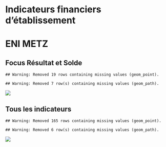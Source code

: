 Indicateurs financiers d’établissement
================

# ENI METZ

## Focus Résultat et Solde

    ## Warning: Removed 19 rows containing missing values (geom_point).

    ## Warning: Removed 7 row(s) containing missing values (geom_path).

![](/home/julien/repo/cpesr/RFC/Finances/Etablissements/eni_metz_files/figure-gfm/etab.focus-1.png)<!-- -->

## Tous les indicateurs

    ## Warning: Removed 165 rows containing missing values (geom_point).

    ## Warning: Removed 6 row(s) containing missing values (geom_path).

![](/home/julien/repo/cpesr/RFC/Finances/Etablissements/eni_metz_files/figure-gfm/etab-1.png)<!-- -->
